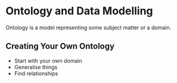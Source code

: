 # Ontology and Data Modelling

Ontology is a model representing some subject matter or a domain.

## Creating Your Own Ontology

- Start with your own domain
- Generalise things
- Find relationships
